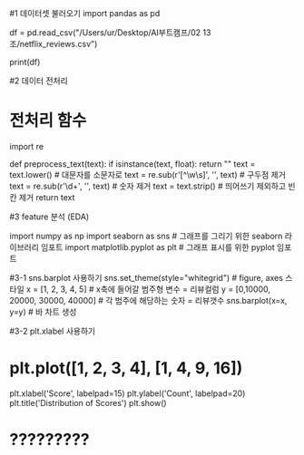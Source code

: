 #1 데이터셋 불러오기
import pandas as pd

df = pd.read_csv("/Users/ur/Desktop/AI부트캠프/02 13조/netflix_reviews.csv")

print(df)



#2 데이터 전처리
# 전처리 함수
import re

def preprocess_text(text):
    if isinstance(text, float):
        return ""
    text = text.lower()  # 대문자를 소문자로
    text = re.sub(r'[^\w\s]', '', text)  # 구두점 제거
    text = re.sub(r'\d+', '', text)  # 숫자 제거
    text = text.strip()  # 띄어쓰기 제외하고 빈 칸 제거
    return text



#3 feature 분석 (EDA)

import numpy as np
import seaborn as sns  # 그래프를 그리기 위한 seaborn 라이브러리 임포트
import matplotlib.pyplot as plt  # 그래프 표시를 위한 pyplot 임포트

#3-1 sns.barplot 사용하기
sns.set_theme(style="whitegrid") # figure, axes 스타일
x = [1, 2, 3, 4, 5] # x축에 들어갈 범주형 변수 = 리뷰컬럼
y = [0,10000, 20000, 30000, 40000] # 각 범주에 해당하는 숫자 = 리뷰갯수
sns.barplot(x=x, y=y) # 바 차트 생성



#3-2 plt.xlabel 사용하기
# plt.plot([1, 2, 3, 4], [1, 4, 9, 16])
plt.xlabel('Score', labelpad=15)
plt.ylabel('Count', labelpad=20)
plt.title('Distribution of Scores')
plt.show()


# ?????????
